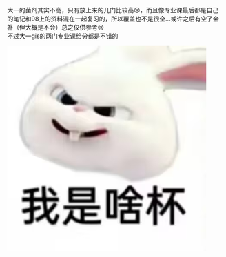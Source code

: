 大一的菌剂其实不高，只有放上来的几门比较高😢，而且像专业课最后都是自己的笔记和98上的资料混在一起复习的，所以覆盖也不是很全...或许之后有空了会补（但大概是不会）总之仅供参考😢  
不过大一gis的两门专业课给分都是不错的  

![111](../../assets/images/sb.PNG)